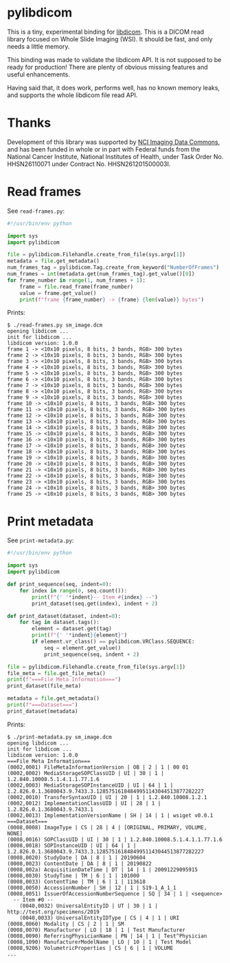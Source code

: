 # pylibdicom

This is a tiny, experimental binding for
[libdicom](https://github.com/jcupitt/libdicom). This is a DICOM read
library focused on Whole Slide Imaging (WSI). It should be fast, and only
needs a little memory.

This binding was made to validate the libdicom API. It is not supposed to
be ready for production! There are plenty of obvious missing features and
useful enhancements.

Having said that, it does work, performs well, has no known memory leaks,
and supports the whole libdicom file read API.

# Thanks

Development of this library was supported by [NCI Imaging Data
Commons](https://imaging.datacommons.cancer.gov/), and has been funded in
whole or in part with Federal funds from the National Cancer Institute,
National Institutes of Health, under Task Order No. HHSN26110071 under
Contract No. HHSN261201500003l.

# Read frames

See `read-frames.py`:

```python
#!/usr/bin/env python

import sys
import pylibdicom

file = pylibdicom.Filehandle.create_from_file(sys.argv[1])
metadata = file.get_metadata()
num_frames_tag = pylibdicom.Tag.create_from_keyword("NumberOfFrames") 
num_frames = int(metadata.get(num_frames_tag).get_value()[0])
for frame_number in range(1, num_frames + 1):
    frame = file.read_frame(frame_number)
    value = frame.get_value()
    print(f"frame {frame_number} -> {frame} {len(value)} bytes")
```

Prints:

```
$ ./read-frames.py sm_image.dcm 
opening libdicom ...
init for libdicom ...
libdicom version: 1.0.0
frame 1 -> <10x10 pixels, 8 bits, 3 bands, RGB> 300 bytes
frame 2 -> <10x10 pixels, 8 bits, 3 bands, RGB> 300 bytes
frame 3 -> <10x10 pixels, 8 bits, 3 bands, RGB> 300 bytes
frame 4 -> <10x10 pixels, 8 bits, 3 bands, RGB> 300 bytes
frame 5 -> <10x10 pixels, 8 bits, 3 bands, RGB> 300 bytes
frame 6 -> <10x10 pixels, 8 bits, 3 bands, RGB> 300 bytes
frame 7 -> <10x10 pixels, 8 bits, 3 bands, RGB> 300 bytes
frame 8 -> <10x10 pixels, 8 bits, 3 bands, RGB> 300 bytes
frame 9 -> <10x10 pixels, 8 bits, 3 bands, RGB> 300 bytes
frame 10 -> <10x10 pixels, 8 bits, 3 bands, RGB> 300 bytes
frame 11 -> <10x10 pixels, 8 bits, 3 bands, RGB> 300 bytes
frame 12 -> <10x10 pixels, 8 bits, 3 bands, RGB> 300 bytes
frame 13 -> <10x10 pixels, 8 bits, 3 bands, RGB> 300 bytes
frame 14 -> <10x10 pixels, 8 bits, 3 bands, RGB> 300 bytes
frame 15 -> <10x10 pixels, 8 bits, 3 bands, RGB> 300 bytes
frame 16 -> <10x10 pixels, 8 bits, 3 bands, RGB> 300 bytes
frame 17 -> <10x10 pixels, 8 bits, 3 bands, RGB> 300 bytes
frame 18 -> <10x10 pixels, 8 bits, 3 bands, RGB> 300 bytes
frame 19 -> <10x10 pixels, 8 bits, 3 bands, RGB> 300 bytes
frame 20 -> <10x10 pixels, 8 bits, 3 bands, RGB> 300 bytes
frame 21 -> <10x10 pixels, 8 bits, 3 bands, RGB> 300 bytes
frame 22 -> <10x10 pixels, 8 bits, 3 bands, RGB> 300 bytes
frame 23 -> <10x10 pixels, 8 bits, 3 bands, RGB> 300 bytes
frame 24 -> <10x10 pixels, 8 bits, 3 bands, RGB> 300 bytes
frame 25 -> <10x10 pixels, 8 bits, 3 bands, RGB> 300 bytes
```

# Print metadata

See `print-metadata.py`:

```python
#!/usr/bin/env python

import sys
import pylibdicom

def print_sequence(seq, indent=0):
    for index in range(0, seq.count()):
        print(f"{' '*indent}-- Item #{index} --")
        print_dataset(seq.get(index), indent + 2)

def print_dataset(dataset, indent=0):
    for tag in dataset.tags():
        element = dataset.get(tag)
        print(f"{' '*indent}{element}")
        if element.vr_class() == pylibdicom.VRClass.SEQUENCE:
            seq = element.get_value()
            print_sequence(seq, indent + 2) 

file = pylibdicom.Filehandle.create_from_file(sys.argv[1])
file_meta = file.get_file_meta()
print(f"===File Meta Information===")
print_dataset(file_meta)

metadata = file.get_metadata()
print(f"===Dataset===")
print_dataset(metadata)
```

Prints:

```
$ ./print-metadata.py sm_image.dcm 
opening libdicom ...
init for libdicom ...
libdicom version: 1.0.0
===File Meta Information===
(0002,0001) FileMetaInformationVersion | OB | 2 | 1 | 00 01 
(0002,0002) MediaStorageSOPClassUID | UI | 30 | 1 | 1.2.840.10008.5.1.4.1.1.77.1.6
(0002,0003) MediaStorageSOPInstanceUID | UI | 64 | 1 | 1.2.826.0.1.3680043.9.7433.3.12857516184849951143044513877282227
(0002,0010) TransferSyntaxUID | UI | 20 | 1 | 1.2.840.10008.1.2.1
(0002,0012) ImplementationClassUID | UI | 28 | 1 | 1.2.826.0.1.3680043.9.7433.1
(0002,0013) ImplementationVersionName | SH | 14 | 1 | wsiget v0.0.1
===Dataset===
(0008,0008) ImageType | CS | 28 | 4 | [ORIGINAL, PRIMARY, VOLUME, NONE]
(0008,0016) SOPClassUID | UI | 30 | 1 | 1.2.840.10008.5.1.4.1.1.77.1.6
(0008,0018) SOPInstanceUID | UI | 64 | 1 | 1.2.826.0.1.3680043.9.7433.3.12857516184849951143044513877282227
(0008,0020) StudyDate | DA | 8 | 1 | 20190604
(0008,0023) ContentDate | DA | 8 | 1 | 20190822
(0008,002a) AcquisitionDateTime | DT | 14 | 1 | 20091229095915
(0008,0030) StudyTime | TM | 6 | 1 | 101000
(0008,0033) ContentTime | TM | 6 | 1 | 113618
(0008,0050) AccessionNumber | SH | 12 | 1 | S19-1_A_1_1
(0008,0051) IssuerOfAccessionNumberSequence | SQ | 34 | 1 | <sequence>
  -- Item #0 --
    (0040,0032) UniversalEntityID | UT | 30 | 1 | http://test.org/specimens/2019
    (0040,0033) UniversalEntityIDType | CS | 4 | 1 | URI
(0008,0060) Modality | CS | 2 | 1 | SM
(0008,0070) Manufacturer | LO | 18 | 1 | Test Manufacturer
(0008,0090) ReferringPhysicianName | PN | 14 | 1 | Test^Physician
(0008,1090) ManufacturerModelName | LO | 10 | 1 | Test Model
(0008,9206) VolumetricProperties | CS | 6 | 1 | VOLUME
...
```


